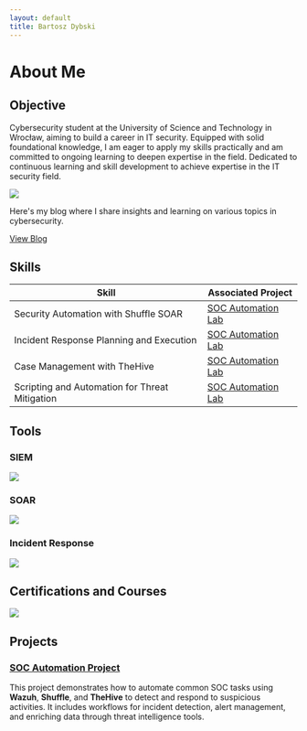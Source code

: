 ```yaml
---
layout: default
title: Bartosz Dybski
---
```


# About Me

## Objective

Cybersecurity student at the University of Science and Technology in Wrocław, aiming to build a career in IT security. Equipped with solid foundational knowledge, I am eager to apply my skills practically and am committed to ongoing learning to deepen expertise in the field. Dedicated to continuous learning and skill development to achieve expertise in the IT security field. 

<a href="https://www.linkedin.com/in/bartosz-dybski/"><img src="https://img.shields.io/badge/-LinkedIn-0072b1?&style=for-the-badge&logo=linkedin&logoColor=white" /></a>

Here's my blog where I share insights and learning on various topics in cybersecurity.

[View Blog](/blog)


## Skills


| Skill                                         | Associated Project         |
|-----------------------------------------------|----------------------------|
| Security Automation with Shuffle SOAR         | [SOC Automation Lab](https://github.com/dybson3/SOC-Automation-Lab) |
| Incident Response Planning and Execution      | [SOC Automation Lab](https://github.com/dybson3/SOC-Automation-Lab) |
| Case Management with TheHive                  | [SOC Automation Lab](https://github.com/dybson3/SOC-Automation-Lab) |
| Scripting and Automation for Threat Mitigation | [SOC Automation Lab](https://github.com/dybson3/SOC-Automation-Lab) |

## Tools

### SIEM
<img src="https://img.shields.io/badge/-Wazuh-0072B1?style=for-the-badge&logo=wazuh&logoColor=white" /> 

### SOAR
<img src="https://img.shields.io/badge/-Shuffle-FF8000?style=for-the-badge&logo=shuffle&logoColor=white" />

### Incident Response
<img src="https://img.shields.io/badge/-TheHive-2E8B57?style=for-the-badge&logo=thehive&logoColor=white" />

## Certifications and Courses
<div>
<a href="https://www.coursera.org/account/accomplishments/professional-cert/GW5QR2PQ8DSC" target="_blank">
    <img src="https://img.shields.io/badge/-Google%20Cybersecurity%20Professional%20Course-4285F4?style=for-the-badge&logo=Google&logoColor=white" />
</a>

</div>

## Projects
### [SOC Automation Project](https://github.com/dybson3/SOC-Automation-Lab)
This project demonstrates how to automate common SOC tasks using **Wazuh**, **Shuffle**, and **TheHive** to detect and respond to suspicious activities. It includes workflows for incident detection, alert management, and enriching data through threat intelligence tools.
